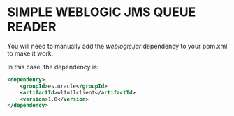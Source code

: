 # SIMPLE WEBLOGIC JMS QUEUE READER

You will need to manually add the _weblogic.jar_ dependency to your pom.xml to make it work.

In this case, the dependency is:

```xml
<dependency>
    <groupId>es.oracle</groupId>
    <artifactId>wlfullclient</artifactId>
    <version>1.0</version>
</dependency>
```